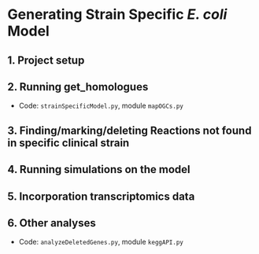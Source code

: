 # Generating Strain Specific *E. coli* Model


## 1. Project setup

## 2. Running get_homologues
- Code: `strainSpecificModel.py`, module `mapOGCs.py`

## 3. Finding/marking/deleting Reactions not found in specific clinical strain

## 4. Running simulations on the model

## 5. Incorporation transcriptomics data

## 6. Other analyses
- Code: `analyzeDeletedGenes.py`, module `keggAPI.py`